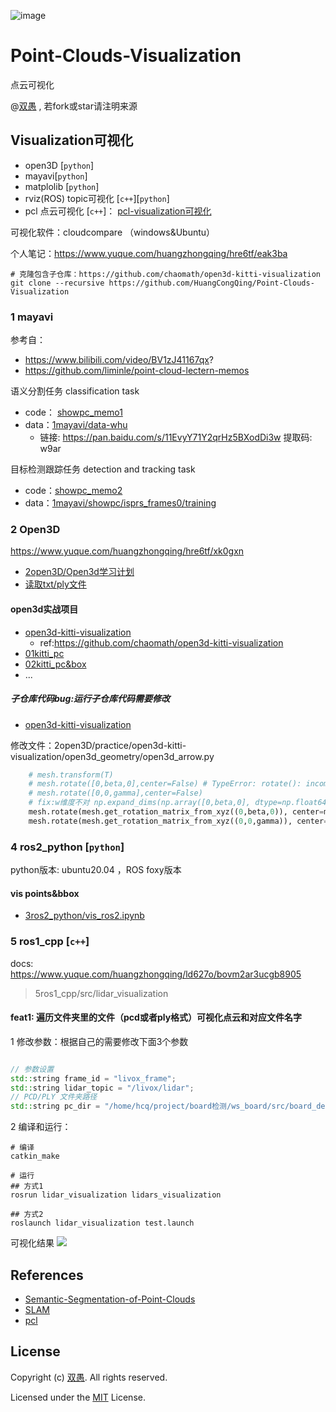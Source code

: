 <!--
 * @Description: 
 * @Author: HCQ
 * @Company(School): UCAS
 * @Email: 1756260160@qq.com
 * @Date: 2020-11-16 11:21:14
 * @LastEditTime: 2023-08-05 01:19:41
 * @FilePath: /Point-Clouds-Visualization/README.md
-->
![image](https://user-images.githubusercontent.com/20675770/188302348-2a278d02-73d5-4e2f-9b82-62f7471eb8ae.png)


# Point-Clouds-Visualization

点云可视化

@[双愚](https://github.com/HuangCongQing) , 若fork或star请注明来源

## Visualization可视化

- open3D [`python`]
- mayavi[`python`]
- matplolib [`python`]
- rviz(ROS) topic可视化  [`c++`][`python`]
- pcl 点云可视化 [`c++`]： [pcl-visualization可视化](https://github.com/HuangCongQing/pcl-learning/tree/master/15visualization%E5%8F%AF%E8%A7%86%E5%8C%96)

可视化软件：cloudcompare （windows&Ubuntu）

个人笔记：https://www.yuque.com/huangzhongqing/hre6tf/eak3ba

```
# 克隆包含子仓库：https://github.com/chaomath/open3d-kitti-visualization
git clone --recursive https://github.com/HuangCongQing/Point-Clouds-Visualization
```


### 1 mayavi

参考自：

* https://www.bilibili.com/video/BV1zJ41167qx?
* https://github.com/liminle/point-cloud-lectern-memos

语义分割任务 classification task

* code： [showpc_memo1](1mayavi/visualizer/showpc_memo1.py)
* data：[1mayavi/data-whu](1mayavi/data-whu)
  * 链接: https://pan.baidu.com/s/11EvyY71Y2qrHz5BXodDi3w 提取码: w9ar

目标检测跟踪任务  detection and tracking task

* code：[showpc_memo2](1mayavi/visualizer/showpc_memo2.py)
* data：[1mayavi/showpc/isprs_frames0/training](1mayavi/showpc/isprs_frames0/training)

### 2 Open3D

https://www.yuque.com/huangzhongqing/hre6tf/xk0gxn

* [2open3D/Open3d学习计划](2open3D/Open3d学习计划)
* [读取txt/ply文件](2open3D)

#### open3d实战项目
* [open3d-kitti-visualization](2open3D/practice/open3d-kitti-visualization)
  * ref:https://github.com/chaomath/open3d-kitti-visualization
* [01kitti_pc](2open3D/practice/01kitti_pc)
* [02kitti_pc&box](2open3D/practice/02kitti_pc&box)
* ...

##### 子仓库代码bug:运行子仓库代码需要修改
* [open3d-kitti-visualization](2open3D/practice/open3d-kitti-visualization)

修改文件：2open3D/practice/open3d-kitti-visualization/open3d_geometry/open3d_arrow.py

```python
	# mesh.transform(T)
	# mesh.rotate([0,beta,0],center=False) # TypeError: rotate(): incompatible function arguments. The following argument types are supported:
	# mesh.rotate([0,0,gamma],center=False)
	# fix:w维度不对 np.expand_dims(np.array([0,beta,0], dtype=np.float64),1).shape
	mesh.rotate(mesh.get_rotation_matrix_from_xyz((0,beta,0)), center=mesh.get_center())
	mesh.rotate(mesh.get_rotation_matrix_from_xyz((0,0,gamma)), center=mesh.get_center())

```



### 4 ros2_python [`python`]


python版本: ubuntu20.04 ，ROS foxy版本

#### vis  points&bbox

*  [3ros2_python/vis_ros2.ipynb](3ros2_python/vis_ros2.ipynb)



### 5 ros1_cpp [`c++`]

docs: https://www.yuque.com/huangzhongqing/ld627o/bovm2ar3ucgb8905

> 5ros1_cpp/src/lidar_visualization
#### feat1: 遍历文件夹里的文件（pcd或者ply格式）可视化点云和对应文件名字

1 修改参数：根据自己的需要修改下面3个参数
```cpp

// 参数设置
std::string frame_id = "livox_frame";
std::string lidar_topic = "/livox/lidar";
// PCD/PLY 文件夹路径
std::string pc_dir = "/home/hcq/project/board检测/ws_board/src/board_detection/testdata"; // 替换为您的PCD或PLY文件目录的路径

```

2 编译和运行：
```shell
# 编译
catkin_make

# 运行
## 方式1
rosrun lidar_visualization lidars_visualization

## 方式2
roslaunch lidar_visualization test.launch

```
可视化结果
![](https://cdn.nlark.com/yuque/0/2023/png/232596/1691169568600-6d70422f-e7dd-439b-a4c9-a5890d4f6782.png?x-oss-process=image%2Fresize%2Cw_1111%2Climit_0)



## References

* [Semantic-Segmentation-of-Point-Clouds](https://github.com/HuangCongQing/Semantic-Segmentation-of-Point-Clouds)
* [SLAM](https://github.com/HuangCongQing/SLAM)
* [pcl](https://github.com/HuangCongQing/pcl-learning)

## License

Copyright (c) [双愚](https://github.com/HuangCongQing/). All rights reserved.

Licensed under the [MIT](./LICENSE) License.
